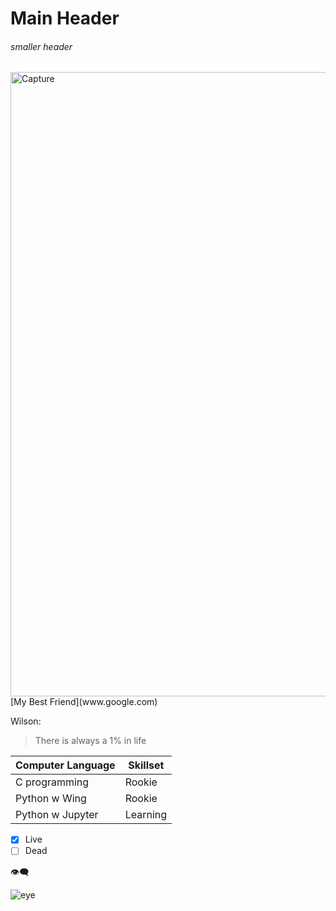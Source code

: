 # **Main Header**

###### *smaller header*


<img width="999" alt="Capture" src="https://user-images.githubusercontent.com/77041247/103737466-436e8900-502d-11eb-927f-4c5a56315239.PNG">
[My Best Friend](www.google.com)

Wilson:
>There is always a 1% in life


Computer Language| Skillset
-----------------| -------------
C programming    | Rookie
Python w Wing    | Rookie
Python w Jupyter | Learning


- [x] Live
- [ ] Dead

:eye_speech_bubble:


![eye](https://encrypted-tbn0.gstatic.com/images?q=tbn:ANd9GcQIsU66QITQhpbW1_3qHj8ka6GyIKpwnN810g&usqp=CAU)
